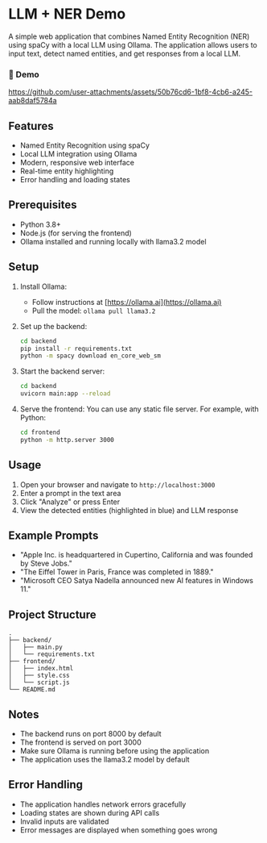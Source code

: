 # LLM + NER Demo

A simple web application that combines Named Entity Recognition (NER) using spaCy with a local LLM using Ollama. The application allows users to input text, detect named entities, and get responses from a local LLM.


### 🎥 Demo

https://github.com/user-attachments/assets/50b76cd6-1bf8-4cb6-a245-aab8daf5784a


## Features

- Named Entity Recognition using spaCy
- Local LLM integration using Ollama
- Modern, responsive web interface
- Real-time entity highlighting
- Error handling and loading states

## Prerequisites

- Python 3.8+
- Node.js (for serving the frontend)
- Ollama installed and running locally with llama3.2 model

## Setup

1. Install Ollama:

   - Follow instructions at [https://ollama.ai](https://ollama.ai)
   - Pull the model: `ollama pull llama3.2`

2. Set up the backend:

   ```bash
   cd backend
   pip install -r requirements.txt
   python -m spacy download en_core_web_sm
   ```

3. Start the backend server:

   ```bash
   cd backend
   uvicorn main:app --reload
   ```

4. Serve the frontend:
   You can use any static file server. For example, with Python:
   ```bash
   cd frontend
   python -m http.server 3000
   ```

## Usage





1. Open your browser and navigate to `http://localhost:3000`
2. Enter a prompt in the text area
3. Click "Analyze" or press Enter
4. View the detected entities (highlighted in blue) and LLM response

## Example Prompts

- "Apple Inc. is headquartered in Cupertino, California and was founded by Steve Jobs."
- "The Eiffel Tower in Paris, France was completed in 1889."
- "Microsoft CEO Satya Nadella announced new AI features in Windows 11."

## Project Structure

```
.
├── backend/
│   ├── main.py
│   └── requirements.txt
├── frontend/
│   ├── index.html
│   ├── style.css
│   └── script.js
└── README.md
```

## Notes

- The backend runs on port 8000 by default
- The frontend is served on port 3000
- Make sure Ollama is running before using the application
- The application uses the llama3.2 model by default

## Error Handling

- The application handles network errors gracefully
- Loading states are shown during API calls
- Invalid inputs are validated
- Error messages are displayed when something goes wrong
